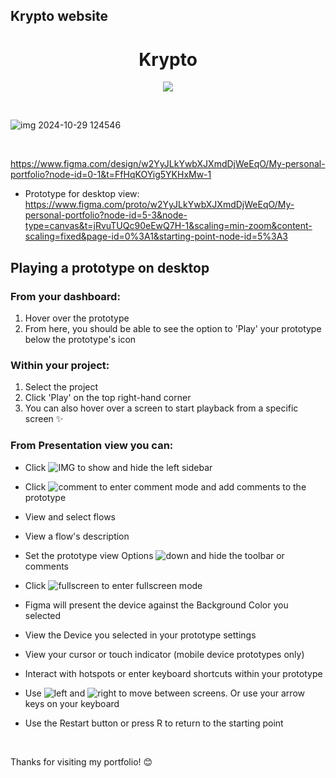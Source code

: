 

## Krypto website
<h1 align="center"> Krypto </h1>

<p align="center">
<img src="https://img.shields.io/badge/figma-%23F24E1E.svg?style=for-the-badge&logo=figma&logoColor=white"/>
</p>

<br/>

![img 2024-10-29 124546](https://github.com/user-attachments/assets/059f790f-2a2f-41de-b967-722583b10967)


<br/>

https://www.figma.com/design/w2YyJLkYwbXJXmdDjWeEqO/My-personal-portfolio?node-id=0-1&t=FfHqKOYig5YKHxMw-1

- Prototype for desktop view: https://www.figma.com/proto/w2YyJLkYwbXJXmdDjWeEqO/My-personal-portfolio?node-id=5-3&node-type=canvas&t=jRvuTUQc90eEwQ7H-1&scaling=min-zoom&content-scaling=fixed&page-id=0%3A1&starting-point-node-id=5%3A3


## Playing a prototype on desktop

### From your dashboard:
  1. Hover over the prototype
  2. From here, you should be able to see the option to 'Play' your prototype below the prototype's icon
  
### Within your project:
  1. Select the project
  2. Click 'Play' on the top right-hand corner
  3. You can also hover over a screen to start playback from a specific screen ✨
  
### From Presentation view you can:

   - Click ![IMG](https://user-images.githubusercontent.com/109097651/180854732-7e2a8d1a-00e4-4105-a4ac-000984278410.PNG) to show and hide the left sidebar

   - Click ![comment](https://user-images.githubusercontent.com/109097651/180854972-57939d48-7d45-4464-ac37-76ab76887385.PNG) to enter comment mode and add comments to the prototype

   - View and select flows

   - View a flow's description

   - Set the prototype view Options ![down](https://user-images.githubusercontent.com/109097651/180855209-b8a287e2-91a5-4838-a0c2-676e8d1cc163.PNG) and hide the toolbar or comments

   - Click 
![fullscreen](https://user-images.githubusercontent.com/109097651/180855329-0d3d38f3-37ee-40a5-b8f0-ecf8248547d4.PNG) to enter fullscreen mode

   - Figma will present the device against the Background Color you selected

   - View the Device you selected in your prototype settings

   - View your cursor or touch indicator (mobile device prototypes only)

   - Interact with hotspots or enter keyboard shortcuts within your prototype

   - Use ![left](https://user-images.githubusercontent.com/109097651/180855390-faea3353-8e0b-494e-b34a-d199ba55f5be.PNG) and ![right](https://user-images.githubusercontent.com/109097651/180855438-52b8b644-0c5b-4ad4-a494-435b48167a3a.PNG) to move between screens. Or use your arrow keys on your keyboard

   - Use the Restart button or press R to return to the starting point




<br/>



Thanks for visiting my portfolio! 😊


